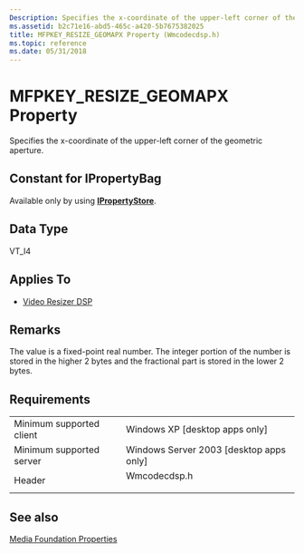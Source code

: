 ```yaml
---
Description: Specifies the x-coordinate of the upper-left corner of the geometric aperture.
ms.assetid: b2c71e16-abd5-465c-a420-5b7675382025
title: MFPKEY_RESIZE_GEOMAPX Property (Wmcodecdsp.h)
ms.topic: reference
ms.date: 05/31/2018
---
```


# MFPKEY\_RESIZE\_GEOMAPX Property

Specifies the x-coordinate of the upper-left corner of the geometric aperture.

## Constant for IPropertyBag

Available only by using [**IPropertyStore**](/windows/win32/api/propsys/nn-propsys-ipropertystore).

## Data Type

VT\_I4

## Applies To

-   [Video Resizer DSP](videoresizer.md)

## Remarks

The value is a fixed-point real number. The integer portion of the number is stored in the higher 2 bytes and the fractional part is stored in the lower 2 bytes.

## Requirements



|                                     |                                                                                         |
|-------------------------------------|-----------------------------------------------------------------------------------------|
| Minimum supported client<br/> | Windows XP \[desktop apps only\]<br/>                                             |
| Minimum supported server<br/> | Windows Server 2003 \[desktop apps only\]<br/>                                    |
| Header<br/>                   | <dl> <dt>Wmcodecdsp.h</dt> </dl> |



## See also

<dl> <dt>

[Media Foundation Properties](media-foundation-properties.md)
</dt> </dl>

 

 